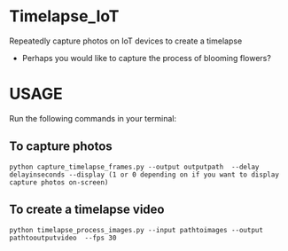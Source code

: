# Timelapse_IoT
 Repeatedly capture photos on IoT devices to create a timelapse

 * Perhaps you would like to capture the process of blooming flowers?

# USAGE

Run the following commands in your terminal:

## To capture photos
```
python capture_timelapse_frames.py --output outputpath  --delay delayinseconds --display (1 or 0 depending on if you want to display capture photos on-screen)

```

## To create a timelapse video
```
python timelapse_process_images.py --input pathtoimages --output pathtooutputvideo	--fps 30

``` 